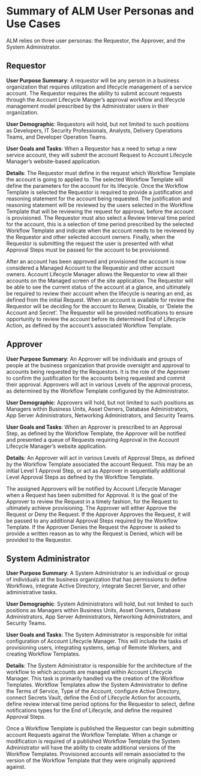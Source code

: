 ﻿[title]: # (Summary of ALM User Personas and Use Cases)
[tags]: # (Account Lifecycle Manager,ALM,)
[priority]: # (8100)

# Summary of ALM User Personas and Use Cases 

ALM relies on three user personas: the Requestor, the Approver, and the System Administrator.  

## Requestor 

**User Purpose Summary**: A requestor will be any person in a business organization that requires utilization and lifecycle management of a service account. The Requestor requires the ability to submit account requests through the Account Lifecycle Manger’s approval workflow and lifecycle management model prescribed by the Administrator users in their organization. 

**User Demographic**: Requestors will hold, but not limited to such positions as Developers, IT Security Professionals, Analysts, Delivery Operations Teams, and Developer Operation Teams. 

**User Goals and Tasks**: When a Requestor has a need to setup a new service account, they will submit the account Request to Account Lifecycle Manager’s website-based application. 

**Details**: The Requestor must define in the request which Workflow Template the account is going to applied to. The selected Workflow Template will define the parameters for the account for its lifecycle. Once the Workflow Template is selected the Requestor is required to provide a justification and reasoning statement for the account being requested. The justification and reasoning statement will be reviewed by the users selected in the Workflow Template that will be reviewing the request for approval, before the account is provisioned. The Requestor must also select a Review Interval time period for the account, this is a selection of time period prescribed by the selected Workflow Template and indicate when the account needs to be reviewed by the Requestor and other selected account owners. Finally, when the Requestor is submitting the request the user is presented with what Approval Steps must be passed for the account to be provisioned. 

After an account has been approved and provisioned the account is now considered a Managed Account to the Requestor and other account owners. Account Lifecycle Manager allows the Requestor to view all their accounts on the Managed screen of the site application. The Requestor will be able to see the current status of the account at a glance, and ultimately be required to review their account when the lifecycle is nearing an end, as defined from the initial Request. When an account is available for review the Requestor will be deciding for the account to Renew, Disable, or ‘Delete the Account and Secret’. The Requestor will be provided notifications to ensure opportunity to review the account before its determined End of Lifecycle Action, as defined by the account’s associated Workflow Template. 

## Approver 

**User Purpose Summary**: An Approver will be individuals and groups of people at the business organization that provide oversight and approval to accounts being requested by the Requestors. It is the role of the Approver to confirm the justification for the accounts being requested and commit their approval. Approvers will act in various Levels of the approval process, as determined by the Workflow Template configured by the Administrator. 

**User Demographic**: Approvers will hold, but not limited to such positions as Managers within Business Units, Asset Owners, Database Administrators, App Server Administrators, Networking Administrators, and Security Teams. 

**User Goals and Tasks**: When an Approver is prescribed to an Approval Step, as defined by the Workflow Template, the Approver will be notified and presented a queue of Requests requiring Approval in the Account Lifecycle Manager’s website application. 

**Details**: An Approver will act in various Levels of Approval Steps, as defined by the Workflow Template associated the account Request. This may be an initial Level 1 Approval Step, or act as Approver in sequentially additional Level Approval Steps as defined by the Workflow Template. 

The assigned Approvers will be notified by Account Lifecycle Manager when a Request has been submitted for Approval. It is the goal of the Approver to review the Request in a timely fashion, for the Request to ultimately achieve provisioning. The Approver will either Approve the Request or Deny the Request. If the Approver Approves the Request, it will be passed to any additional Approval Steps required by the Workflow Template. If the Approver Denies the Request the Approver is asked to provide a written reason as to why the Request is Denied, which will be provided to the Requestor. 

## System Administrator 

**User Purpose Summary**: A System Administrator is an individual or group of individuals at the business organization that has permissions to define Workflows, integrate Active Directory, integrate Secret Server, and other administrative tasks. 

**User Demographic**: System Administrators will hold, but not limited to such positions as Managers within Business Units, Asset Owners, Database Administrators, App Server Administrators, Networking Administrators, and Security Teams. 

**User Goals and Tasks**: The System Administrator is responsible for initial configuration of Account Lifecycle Manager. This will include the tasks of provisioning users, integrating systems, setup of Remote Workers, and creating Workflow Templates. 

**Details**: The System Administrator is responsible for the architecture of the workflow to which accounts are managed within Account Lifecycle Manager. This task is primarily handled via the creation of the Workflow Templates. Workflow Templates allow the System Administrator to define the Terms of Service, Type of the Account, configure Active Directory, connect Secrets Vault, define the End of Lifecycle Action for accounts, define review interval time period options for the Requestor to select, define notifications types for the End of Lifecycle, and define the required Approval Steps. 

Once a Workflow Template is published the Requestor can begin submitting account Requests against the Workflow Template. When a change or modification is required of a published Workflow Template the System Administrator will have the ability to create additional versions of the Workflow Templates. Provisioned accounts will remain associated to the version of the Workflow Template that they were originally approved against. 
